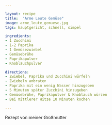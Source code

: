 ```yaml
---

layout: recipe
title:  "Arme Leute Gemüse"
image: arme_leute_gemuese.jpg
tags: hauptgericht, schnell, simpel

ingredients:
- 1 Zucchini
- 1-2 Paprika
- 1 Gemüsezwiebel
- Gemüsebrühe
- Paprikapulver
- Knoblauchpulver

directions:
- Zwiebel, Paprika und Zucchini würfeln
- Zwiebeln anbraten
- Paprika mit ein wenig Wasser hinzugeben
- 5 Minuten später Zucchini hinzugeben
- Gemüsebrühe, Paprikapulver & Knoblauch würzen
- Bei mittlerer Hitze 10 Minuten kochen

---
```


Rezept von meiner Großmutter